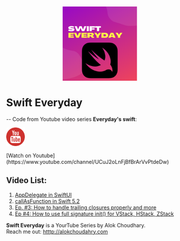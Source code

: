 <p align="center">
  <img src="images/logo.png" width="200" title="Swift Everydaylogo">
</p>

# Swift Everyday
--
Code from Youtube video series **Everyday's swift**: <br>
<a href="https://www.youtube.com/channel/UCuJ2oLnFjBfBrArVvPtdeDw">
<p align="left">
  <img src="images/youtube.png" width="50" title="YourTube logo">
</p> </a>
 [Watch on Youtube](https://www.youtube.com/channel/UCuJ2oLnFjBfBrArVvPtdeDw)

## Video List: 
1. [AppDelegate in SwiftUI](video-1/)
2. [callAsFunction in Swift 5.2](video-2/)
3. [Ep. #3: How to handle trailing closures properly and more ](https://www.youtube.com/watch?v=MZTsTV84avA)
4. [Ep #4: How to use full signature init() for VStack, HStack, ZStack](https://www.youtube.com/watch?v=jLDqW6aj5eQ)


**Swift Everyday** is a YourTube Series by Alok Choudhary.<br> 
Reach me out: [htttp://alokchoudahry.com](htttp://alokchoudahry.com) 

